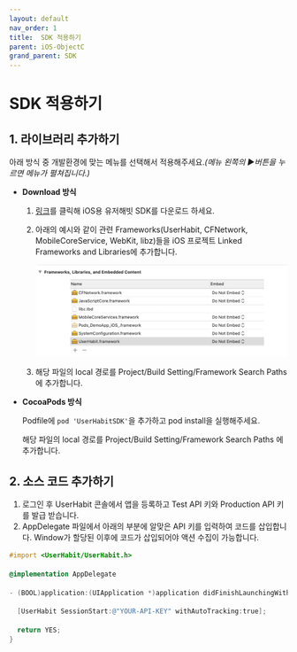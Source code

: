 ```yaml
---
layout: default
nav_order: 1
title:  SDK 적용하기
parent: iOS-ObjectC
grand_parent: SDK
---
```


# SDK 적용하기

## 1. **라이브러리 추가하기**

아래 방식 중 개발환경에 맞는 메뉴를 선택해서 적용해주세요.*(메뉴 왼쪽의 ▶︎버튼을 누르면 메뉴가 펼쳐집니다.)*

- **Download 방식**
    1. [링크](https://s3-ap-northeast-1.amazonaws.com/userhabit-production/sdks/UserHabit.framework_1.1.15.zip)를 클릭해 iOS용 유저해빗 SDK를 다운로드 하세요.
    2. 아래의 예시와 같이 관련 Frameworks(UserHabit, CFNetwork, MobileCoreService, WebKit, libz)들을 iOS 프로젝트 Linked Frameworks and Libraries에 추가합니다.

        ![image](img/2020-07-29_4.20.55.png)

    3. 해당 파일의 local 경로를 Project/Build Setting/Framework Search Paths에 추가합니다.
- **CocoaPods 방식**

    Podfile에 `pod 'UserHabitSDK'`을 추가하고 pod install을 실행해주세요.

    해당 파일의 local 경로를 Project/Build Setting/Framework Search Paths 에 추가합니다.

## 2. **소스 코드 추가하기**

1. 로그인 후 UserHabit 콘솔에서 앱을 등록하고 Test API 키와 Production API 키를 발급 받습니다.
2. AppDelegate 파일에서 아래의 부분에 알맞은 API 키를 입력하여 코드를 삽입합니다. Window가 할당된 이후에 코드가 삽입되어야 액션 수집이 가능합니다.

```objectivec
#import <UserHabit/UserHabit.h>

@implementation AppDelegate

- (BOOL)application:(UIApplication *)application didFinishLaunchingWithOptions:(NSDictionary *)launchOptions {

  [UserHabit SessionStart:@"YOUR-API-KEY" withAutoTracking:true];

  return YES;
}
```